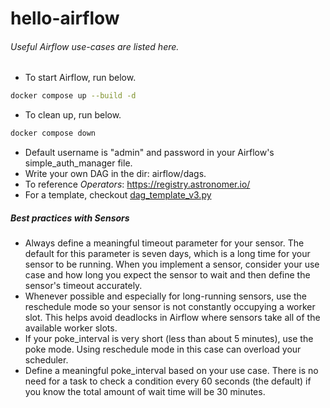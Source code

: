 # hello-airflow
###### Useful Airflow use-cases are listed here.
* To start Airflow, run below.
```bash
docker compose up --build -d
```
* To clean up, run below.
```bash
docker compose down
```
* Default username is "admin" and password in your Airflow's simple_auth_manager file.
* Write your own DAG in the dir: airflow/dags.
* To reference *Operators*: https://registry.astronomer.io/
* For a template, checkout [dag_template_v3.py](https://github.com/dannykhant/hello-airflow/blob/main/airflow/dags/dag_template_v3.py)

##### Best practices with Sensors
* Always define a meaningful timeout parameter for your sensor. The default for this parameter is seven days, which is a long time for your sensor to be running. When you implement a sensor, consider your use case and how long you expect the sensor to wait and then define the sensor's timeout accurately.
* Whenever possible and especially for long-running sensors, use the reschedule mode so your sensor is not constantly occupying a worker slot. This helps avoid deadlocks in Airflow where sensors take all of the available worker slots.
* If your poke_interval is very short (less than about 5 minutes), use the poke mode. Using reschedule mode in this case can overload your scheduler.
* Define a meaningful poke_interval based on your use case. There is no need for a task to check a condition every 60 seconds (the default) if you know the total amount of wait time will be 30 minutes.